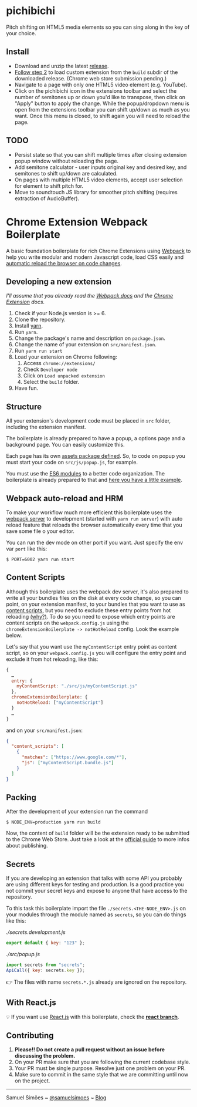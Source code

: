 # pichibichi
Pitch shifting on HTML5 media elements so you can sing along in the key of your choice.

## Install
* Download and unzip the latest [release](https://github.com/csjiang/pichibichi/releases).
* [Follow step 2](https://support.google.com/chrome/a/answer/2714278?hl=en) to load custom extension from the `build` subdir of the downloaded release. (Chrome web store submission pending.)
* Navigate to a page with only one HTML5 video element (e.g. YouTube).
* Click on the pichibichi icon in the extensions toolbar and select the number of semitones up or down you'd like to transpose, then click on "Apply" button to apply the change. While the popup/dropdown menu is open from the extensions toolbar you can shift up/down as much as you want. Once this menu is closed, to shift again you will need to reload the page.

## TODO
* Persist state so that you can shift multiple times after closing extension popup window without reloading the page.
* Add semitone calculator - user inputs original key and desired key, and semitones to shift up/down are calculated. 
* On pages with multiple HTML5 video elements, accept user selection for element to shift pitch for.
* Move to soundtouch JS library for smoother pitch shifting (requires extraction of AudioBuffer).

# Chrome Extension Webpack Boilerplate

A basic foundation boilerplate for rich Chrome Extensions using [Webpack](https://webpack.github.io/) to help you write modular and modern Javascript code, load CSS easily and [automatic reload the browser on code changes](https://webpack.github.io/docs/webpack-dev-server.html#automatic-refresh).

## Developing a new extension
_I'll assume that you already read the [Webpack docs](https://webpack.js.org) and the [Chrome Extension](https://developer.chrome.com/extensions/getstarted) docs._


1. Check if your Node.js version is >= 6.
2. Clone the repository.
3. Install [yarn](https://yarnpkg.com/lang/en/docs/install/).
4. Run `yarn`.
5. Change the package's name and description on `package.json`.
6. Change the name of your extension on `src/manifest.json`.
7. Run `yarn run start`
8. Load your extension on Chrome following:
    1. Access `chrome://extensions/`
    2. Check `Developer mode`
    3. Click on `Load unpacked extension`
    4. Select the `build` folder.
8. Have fun.

## Structure
All your extension's development code must be placed in `src` folder, including the extension manifest.

The boilerplate is already prepared to have a popup, a options page and a background page. You can easily customize this.

Each page has its own [assets package defined](https://github.com/samuelsimoes/chrome-extension-webpack-boilerplate/blob/master/webpack.config.js#L16-L20). So, to code on popup you must start your code on `src/js/popup.js`, for example.

You must use the [ES6 modules](https://developer.mozilla.org/en-US/docs/Web/JavaScript/Reference/Statements/import) to a better code organization. The boilerplate is already prepared to that and [here you have a little example](https://github.com/samuelsimoes/chrome-extension-webpack-boilerplate/blob/master/src/js/popup.js#L2-L4).

## Webpack auto-reload and HRM
To make your workflow much more efficient this boilerplate uses the [webpack server](https://webpack.github.io/docs/webpack-dev-server.html) to development (started with `yarn run server`) with auto reload feature that reloads the browser automatically every time that you save some file o your editor.

You can run the dev mode on other port if you want. Just specify the env var `port` like this:

```
$ PORT=6002 yarn run start
```

## Content Scripts

Although this boilerplate uses the webpack dev server, it's also prepared to write all your bundles files on the disk at every code change, so you can point, on your extension manifest, to your bundles that you want to use as [content scripts](https://developer.chrome.com/extensions/content_scripts), but you need to exclude these entry points from hot reloading [(why?)](https://github.com/samuelsimoes/chrome-extension-webpack-boilerplate/issues/4#issuecomment-261788690). To do so you need to expose which entry points are content scripts on the `webpack.config.js` using the `chromeExtensionBoilerplate -> notHotReload` config. Look the example below.

Let's say that you want use the `myContentScript` entry point as content script, so on your `webpack.config.js` you will configure the entry point and exclude it from hot reloading, like this:

```js
{
  …
  entry: {
    myContentScript: "./src/js/myContentScript.js"
  },
  chromeExtensionBoilerplate: {
    notHotReload: ["myContentScript"]
  }
  …
}
```

and on your `src/manifest.json`:

```json
{
  "content_scripts": [
    {
      "matches": ["https://www.google.com/*"],
      "js": ["myContentScript.bundle.js"]
    }
  ]
}

```

## Packing
After the development of your extension run the command

```
$ NODE_ENV=production yarn run build
```
Now, the content of `build` folder will be the extension ready to be submitted to the Chrome Web Store. Just take a look at the [official guide](https://developer.chrome.com/webstore/publish) to more infos about publishing.

## Secrets
If you are developing an extension that talks with some API you probably are using different keys for testing and production. Is a good practice you not commit your secret keys and expose to anyone that have access to the repository.

To this task this boilerplate import the file `./secrets.<THE-NODE_ENV>.js` on your modules through the module named as `secrets`, so you can do things like this:

_./secrets.development.js_

```js
export default { key: "123" };
```

_./src/popup.js_

```js
import secrets from "secrets";
ApiCall({ key: secrets.key });
```
:point_right: The files with name `secrets.*.js` already are ignored on the repository.

## With React.js
:bulb: If you want use [React.js](https://facebook.github.io/react/) with this boilerplate, check the **[react branch](https://github.com/samuelsimoes/chrome-extension-webpack-boilerplate/tree/react)**.


## Contributing

1. **Please!! Do not create a pull request without an issue before discussing the problem.**
2. On your PR make sure that you are following the current codebase style.
3. Your PR must be single purpose. Resolve just one problem on your PR.
4. Make sure to commit in the same style that we are committing until now on the project.

-------------
Samuel Simões ~ [@samuelsimoes](https://twitter.com/samuelsimoes) ~ [Blog](http://blog.samuelsimoes.com/)
